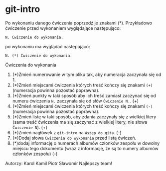 # git-intro

Po wykonaniu danego ćwiczenia poprzedź je znakami (*).
Przykładowo ćwiczenie przed wykonaniem wyglądające następująco:
```
N. Ćwiczenie do wykonania.
```
po wykonaniu ma wyglądać następująco:
```
N. (*) Ćwiczenie do wykonania.
```

Ćwiczenia do wykonania

1. (*)Zmień numerowanie w tym pliku tak, aby numeracja zaczynała się od 1.
2. (*)Zmień miejscami ćwiczenia których treść kończy się znakami `(+)` (numeracja powinna pozostać poprawna).
5. (*)Zmień punkty w taki sposób aby ich treść zamiast zaczynać się od numeru ćwiczenia `N.` zaczynała się od słów `Ćwiczenie N.`. (+)
4. (*)Zmień miejscami ćwiczenia których treść kończy się znakami `(-)` (numeracja powinna pozostać poprawna).
3. (*)Zmień listę w taki sposób, aby zdania zaczynały się z wielkiej litery (sama treść ćwiczenia ma się zaczynać z wielkiej litery, nie słowa `Ćwiczenie N`). (+)
6. (*)Zmień nagłówek z `git-intro` na `Wstęp do gita`. (-)
7. (*)Dodaj słowa `Ćwiczenia do wykonania` przed listą ćwiczeń.
8. (*)dodaj informację o numerach albumów członków zespołu w dowolny miejscu tego dokumentu (wraz z informację, że są to numery albumów członków zespołu) (-)

Autorzy:
Karol
Kamil
Piotr
Sławomir
Najlepszy team!